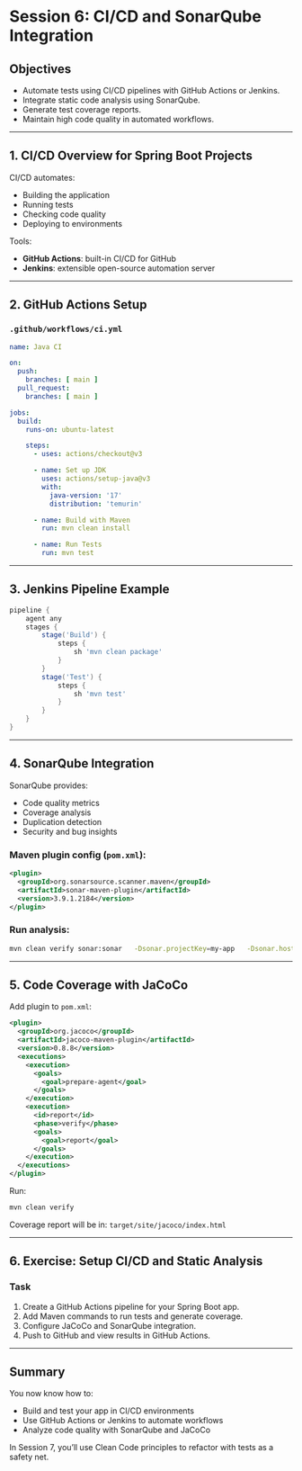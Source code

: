# Session 6: CI/CD and SonarQube Integration

## Objectives

- Automate tests using CI/CD pipelines with GitHub Actions or Jenkins.
- Integrate static code analysis using SonarQube.
- Generate test coverage reports.
- Maintain high code quality in automated workflows.

---

## 1. CI/CD Overview for Spring Boot Projects

CI/CD automates:
- Building the application
- Running tests
- Checking code quality
- Deploying to environments

Tools:
- **GitHub Actions**: built-in CI/CD for GitHub
- **Jenkins**: extensible open-source automation server

---

## 2. GitHub Actions Setup

### `.github/workflows/ci.yml`

```yaml
name: Java CI

on:
  push:
    branches: [ main ]
  pull_request:
    branches: [ main ]

jobs:
  build:
    runs-on: ubuntu-latest

    steps:
      - uses: actions/checkout@v3

      - name: Set up JDK
        uses: actions/setup-java@v3
        with:
          java-version: '17'
          distribution: 'temurin'

      - name: Build with Maven
        run: mvn clean install

      - name: Run Tests
        run: mvn test
```

---

## 3. Jenkins Pipeline Example

```groovy
pipeline {
    agent any
    stages {
        stage('Build') {
            steps {
                sh 'mvn clean package'
            }
        }
        stage('Test') {
            steps {
                sh 'mvn test'
            }
        }
    }
}
```

---

## 4. SonarQube Integration

SonarQube provides:
- Code quality metrics
- Coverage analysis
- Duplication detection
- Security and bug insights

### Maven plugin config (`pom.xml`):

```xml
<plugin>
  <groupId>org.sonarsource.scanner.maven</groupId>
  <artifactId>sonar-maven-plugin</artifactId>
  <version>3.9.1.2184</version>
</plugin>
```

### Run analysis:

```bash
mvn clean verify sonar:sonar   -Dsonar.projectKey=my-app   -Dsonar.host.url=http://localhost:9000   -Dsonar.login=<your_token>
```

---

## 5. Code Coverage with JaCoCo

Add plugin to `pom.xml`:

```xml
<plugin>
  <groupId>org.jacoco</groupId>
  <artifactId>jacoco-maven-plugin</artifactId>
  <version>0.8.8</version>
  <executions>
    <execution>
      <goals>
        <goal>prepare-agent</goal>
      </goals>
    </execution>
    <execution>
      <id>report</id>
      <phase>verify</phase>
      <goals>
        <goal>report</goal>
      </goals>
    </execution>
  </executions>
</plugin>
```

Run:

```bash
mvn clean verify
```

Coverage report will be in: `target/site/jacoco/index.html`

---

## 6. Exercise: Setup CI/CD and Static Analysis

### Task

1. Create a GitHub Actions pipeline for your Spring Boot app.
2. Add Maven commands to run tests and generate coverage.
3. Configure JaCoCo and SonarQube integration.
4. Push to GitHub and view results in GitHub Actions.

---

## Summary

You now know how to:
- Build and test your app in CI/CD environments
- Use GitHub Actions or Jenkins to automate workflows
- Analyze code quality with SonarQube and JaCoCo

In Session 7, you’ll use Clean Code principles to refactor with tests as a safety net.
